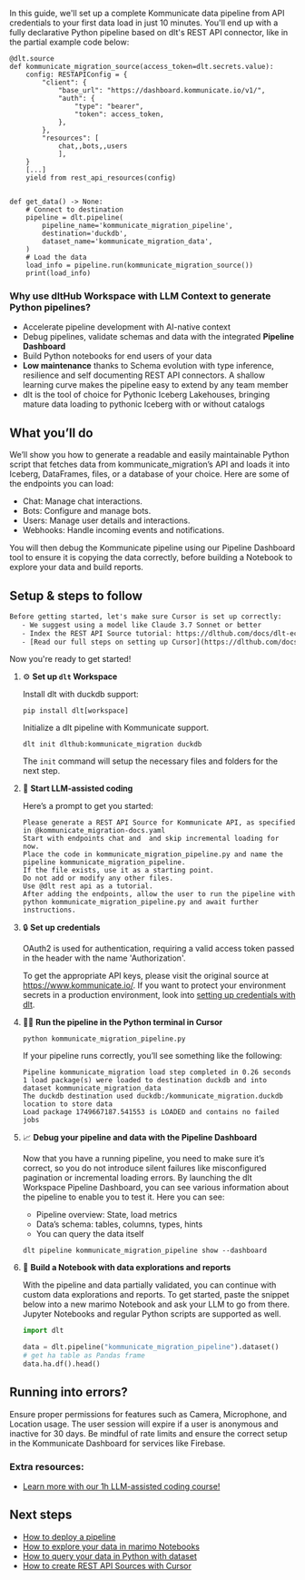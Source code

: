 In this guide, we'll set up a complete Kommunicate data pipeline from API credentials to your first data load in just 10 minutes. You'll end up with a fully declarative Python pipeline based on dlt's REST API connector, like in the partial example code below:

```python-outcome
@dlt.source
def kommunicate_migration_source(access_token=dlt.secrets.value):
    config: RESTAPIConfig = {
        "client": {
            "base_url": "https://dashboard.kommunicate.io/v1/",
            "auth": {
                "type": "bearer",
                "token": access_token,
            },
        },
        "resources": [
            chat,,bots,,users
            ],
    }
    [...]
    yield from rest_api_resources(config)


def get_data() -> None:
    # Connect to destination
    pipeline = dlt.pipeline(
        pipeline_name='kommunicate_migration_pipeline',
        destination='duckdb',
        dataset_name='kommunicate_migration_data', 
    )
    # Load the data
    load_info = pipeline.run(kommunicate_migration_source())
    print(load_info) 
```

### Why use dltHub Workspace with LLM Context to generate Python pipelines?

- Accelerate pipeline development with AI-native context
- Debug pipelines, validate schemas and data with the integrated **Pipeline Dashboard**
- Build Python notebooks for end users of your data
- **Low maintenance** thanks to Schema evolution with type inference, resilience and self documenting REST API connectors. A shallow learning curve makes the pipeline easy to extend by any team member
- dlt is the tool of choice for Pythonic Iceberg Lakehouses, bringing mature data loading to pythonic Iceberg with or without catalogs

## What you’ll do

We’ll show you how to generate a readable and easily maintainable Python script that fetches data from kommunicate_migration’s API and loads it into Iceberg, DataFrames, files, or a database of your choice. Here are some of the endpoints you can load:

- Chat: Manage chat interactions.
- Bots: Configure and manage bots.
- Users: Manage user details and interactions.
- Webhooks: Handle incoming events and notifications.

You will then debug the Kommunicate pipeline using our Pipeline Dashboard tool to ensure it is copying the data correctly, before building a Notebook to explore your data and build reports.

## Setup & steps to follow

```default
Before getting started, let's make sure Cursor is set up correctly:
   - We suggest using a model like Claude 3.7 Sonnet or better
   - Index the REST API Source tutorial: https://dlthub.com/docs/dlt-ecosystem/verified-sources/rest_api/ and add it to context as **@dlt rest api**
   - [Read our full steps on setting up Cursor](https://dlthub.com/docs/dlt-ecosystem/llm-tooling/cursor-restapi#23-configuring-cursor-with-documentation)
```

Now you're ready to get started!

1. ⚙️ **Set up `dlt` Workspace**
    
    Install dlt with duckdb support:
    ```shell
    pip install dlt[workspace]
    ```

    Initialize a dlt pipeline with Kommunicate support.
    ```shell
    dlt init dlthub:kommunicate_migration duckdb
    ```

    The `init` command will setup the necessary files and folders for the next step.
    
2. 🤠 **Start LLM-assisted coding**
    
    Here’s a prompt to get you started:
    
    ```prompt
    Please generate a REST API Source for Kommunicate API, as specified in @kommunicate_migration-docs.yaml 
    Start with endpoints chat and  and skip incremental loading for now. 
    Place the code in kommunicate_migration_pipeline.py and name the pipeline kommunicate_migration_pipeline. 
    If the file exists, use it as a starting point. 
    Do not add or modify any other files. 
    Use @dlt rest api as a tutorial. 
    After adding the endpoints, allow the user to run the pipeline with python kommunicate_migration_pipeline.py and await further instructions.
    ```

    
3. 🔒 **Set up credentials** 
    
    OAuth2 is used for authentication, requiring a valid access token passed in the header with the name 'Authorization'.
    
    To get the appropriate API keys, please visit the original source at https://www.kommunicate.io/.
    If you want to protect your environment secrets in a production environment, look into [setting up credentials with dlt](https://dlthub.com/docs/walkthroughs/add_credentials).
    
4. 🏃‍♀️ **Run the pipeline in the Python terminal in Cursor**
    
    ```shell
    python kommunicate_migration_pipeline.py
    ```
    
    If your pipeline runs correctly, you’ll see something like the following:
    
    ```shell
    Pipeline kommunicate_migration load step completed in 0.26 seconds
    1 load package(s) were loaded to destination duckdb and into dataset kommunicate_migration_data
    The duckdb destination used duckdb:/kommunicate_migration.duckdb location to store data
    Load package 1749667187.541553 is LOADED and contains no failed jobs
    ```
    
5. 📈 **Debug your pipeline and data with the Pipeline Dashboard**

    Now that you have a running pipeline, you need to make sure it’s correct, so you do not introduce silent failures like misconfigured pagination or incremental loading errors. By launching the dlt Workspace Pipeline Dashboard, you can see various information about the pipeline to enable you to test it. Here you can see:
    - Pipeline overview: State, load metrics
    - Data’s schema: tables, columns, types, hints
    - You can query the data itself
    
    ```shell
    dlt pipeline kommunicate_migration_pipeline show --dashboard
    ```
    
6. 🐍 **Build a Notebook with data explorations and reports**

    With the pipeline and data partially validated, you can continue with custom data explorations and reports. To get started, paste the snippet below into a new marimo Notebook and ask your LLM to go from there. Jupyter Notebooks and regular Python scripts are supported as well.

    
    ```python
    import dlt

   data = dlt.pipeline("kommunicate_migration_pipeline").dataset()
   # get ha table as Pandas frame
   data.ha.df().head()
    ```

## Running into errors?

Ensure proper permissions for features such as Camera, Microphone, and Location usage. The user session will expire if a user is anonymous and inactive for 30 days. Be mindful of rate limits and ensure the correct setup in the Kommunicate Dashboard for services like Firebase.

### Extra resources:

- [Learn more with our 1h LLM-assisted coding course!](https://www.youtube.com/watch?v=GGid70rnJuM)

## Next steps

- [How to deploy a pipeline](https://dlthub.com/docs/walkthroughs/deploy-a-pipeline)
- [How to explore your data in marimo Notebooks](https://dlthub.com/docs/general-usage/dataset-access/marimo)
- [How to query your data in Python with dataset](https://dlthub.com/docs/general-usage/dataset-access/dataset)
- [How to create REST API Sources with Cursor](https://dlthub.com/docs/dlt-ecosystem/llm-tooling/cursor-restapi)